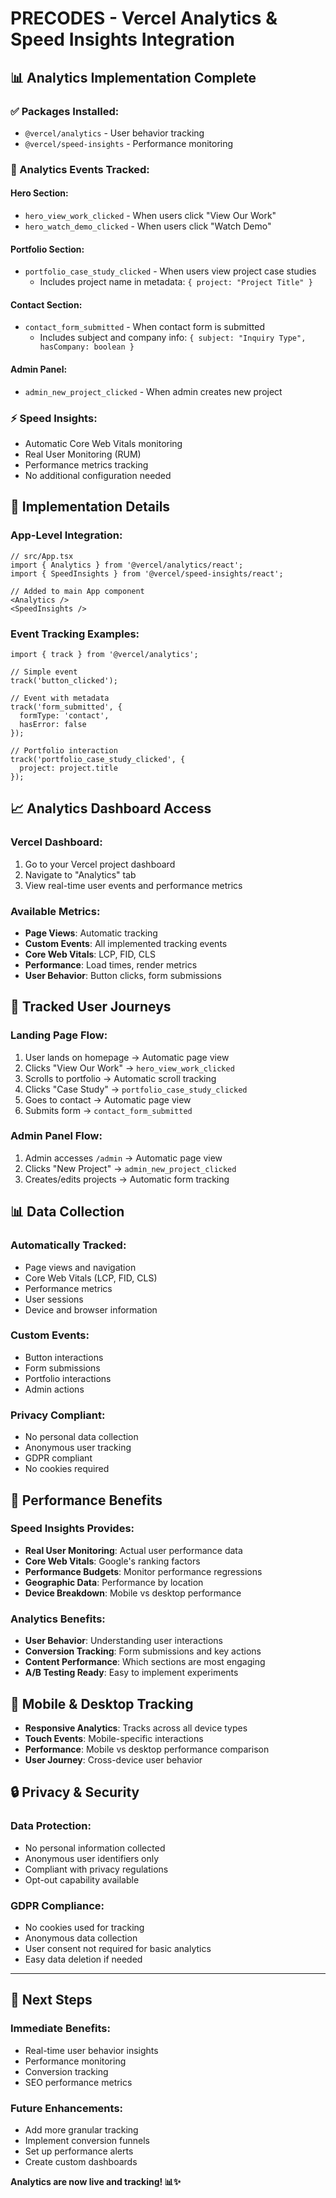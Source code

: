 # PRECODES - Vercel Analytics & Speed Insights Integration

## 📊 Analytics Implementation Complete

### **✅ Packages Installed:**
- `@vercel/analytics` - User behavior tracking
- `@vercel/speed-insights` - Performance monitoring

### **🎯 Analytics Events Tracked:**

#### **Hero Section:**
- `hero_view_work_clicked` - When users click "View Our Work"
- `hero_watch_demo_clicked` - When users click "Watch Demo"

#### **Portfolio Section:**
- `portfolio_case_study_clicked` - When users view project case studies
  - Includes project name in metadata: `{ project: "Project Title" }`

#### **Contact Section:**
- `contact_form_submitted` - When contact form is submitted
  - Includes subject and company info: `{ subject: "Inquiry Type", hasCompany: boolean }`

#### **Admin Panel:**
- `admin_new_project_clicked` - When admin creates new project

### **⚡ Speed Insights:**
- Automatic Core Web Vitals monitoring
- Real User Monitoring (RUM)
- Performance metrics tracking
- No additional configuration needed

## 🔧 Implementation Details

### **App-Level Integration:**
```tsx
// src/App.tsx
import { Analytics } from '@vercel/analytics/react';
import { SpeedInsights } from '@vercel/speed-insights/react';

// Added to main App component
<Analytics />
<SpeedInsights />
```

### **Event Tracking Examples:**
```tsx
import { track } from '@vercel/analytics';

// Simple event
track('button_clicked');

// Event with metadata
track('form_submitted', { 
  formType: 'contact',
  hasError: false 
});

// Portfolio interaction
track('portfolio_case_study_clicked', { 
  project: project.title 
});
```

## 📈 Analytics Dashboard Access

### **Vercel Dashboard:**
1. Go to your Vercel project dashboard
2. Navigate to "Analytics" tab
3. View real-time user events and performance metrics

### **Available Metrics:**
- **Page Views**: Automatic tracking
- **Custom Events**: All implemented tracking events
- **Core Web Vitals**: LCP, FID, CLS
- **Performance**: Load times, render metrics
- **User Behavior**: Button clicks, form submissions

## 🎯 Tracked User Journeys

### **Landing Page Flow:**
1. User lands on homepage → Automatic page view
2. Clicks "View Our Work" → `hero_view_work_clicked`
3. Scrolls to portfolio → Automatic scroll tracking
4. Clicks "Case Study" → `portfolio_case_study_clicked`
5. Goes to contact → Automatic page view
6. Submits form → `contact_form_submitted`

### **Admin Panel Flow:**
1. Admin accesses `/admin` → Automatic page view
2. Clicks "New Project" → `admin_new_project_clicked`
3. Creates/edits projects → Automatic form tracking

## 📊 Data Collection

### **Automatically Tracked:**
- Page views and navigation
- Core Web Vitals (LCP, FID, CLS)
- Performance metrics
- User sessions
- Device and browser information

### **Custom Events:**
- Button interactions
- Form submissions
- Portfolio interactions
- Admin actions

### **Privacy Compliant:**
- No personal data collection
- Anonymous user tracking
- GDPR compliant
- No cookies required

## 🚀 Performance Benefits

### **Speed Insights Provides:**
- **Real User Monitoring**: Actual user performance data
- **Core Web Vitals**: Google's ranking factors
- **Performance Budgets**: Monitor performance regressions
- **Geographic Data**: Performance by location
- **Device Breakdown**: Mobile vs desktop performance

### **Analytics Benefits:**
- **User Behavior**: Understanding user interactions
- **Conversion Tracking**: Form submissions and key actions
- **Content Performance**: Which sections are most engaging
- **A/B Testing Ready**: Easy to implement experiments

## 📱 Mobile & Desktop Tracking

- **Responsive Analytics**: Tracks across all device types
- **Touch Events**: Mobile-specific interactions
- **Performance**: Mobile vs desktop performance comparison
- **User Journey**: Cross-device user behavior

## 🔒 Privacy & Security

### **Data Protection:**
- No personal information collected
- Anonymous user identifiers only
- Compliant with privacy regulations
- Opt-out capability available

### **GDPR Compliance:**
- No cookies used for tracking
- Anonymous data collection
- User consent not required for basic analytics
- Easy data deletion if needed

---

## 🎯 Next Steps

### **Immediate Benefits:**
- Real-time user behavior insights
- Performance monitoring
- Conversion tracking
- SEO performance metrics

### **Future Enhancements:**
- Add more granular tracking
- Implement conversion funnels
- Set up performance alerts
- Create custom dashboards

**Analytics are now live and tracking! 📊✨**
